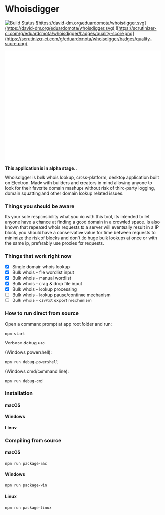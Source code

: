 # Whoisdigger



![Build Status](https://scrutinizer-ci.com/g/eduardomota/whoisdigger/badges/build.png?b=master)  ![https://david-dm.org/eduardomota/whoisdigger.svg](https://david-dm.org/eduardomota/whoisdigger.svg) ![https://scrutinizer-ci.com/g/eduardomota/whoisdigger/badges/quality-score.png](https://scrutinizer-ci.com/g/eduardomota/whoisdigger/badges/quality-score.png)

![Whoisdigger app](https://github.com/whois-team/website/raw/master/images/projects/whoisdigger.gif)

**This application is in alpha stage..**

Whoisdigger is bulk whois lookup, cross-platform, desktop application built on Electron. Made with builders and creators in mind allowing anyone to look for their favorite domain mashups without risk of third-party logging, domain squatting and other domain lookup related issues.

### Things you should be aware

Its your sole responsibility what you do with this tool, its intended to let anyone have a chance at finding a good domain in a crowded space. Is also known that repeated whois requests to a server will eventually result in a IP block, you should have a conservative value for time between requests to minimize the risk of blocks and don't do huge bulk lookups at once or with the same ip, preferably use proxies for requests.

### Things that work right now

- [x] Single domain whois lookup
- [x] Bulk whois - file wordlist input
- [x] Bulk whois - manual wordlist
- [x] Bulk whois - drag & drop file input
- [x] Bulk whois - lookup processing
- [ ] Bulk whois - lookup pause/continue mechanism
- [ ] Bulk whois - csv/txt export mechanism

### How to run direct from source

Open a command prompt at app root folder and run:

```
npm start
```

Verbose debug use 

(Windows powershell):

```
npm run debug-powershell
```

(Windows cmd/command line):

```
npm run debug-cmd
```

### Installation

#### macOS

#### Windows

#### Linux

### Compiling from source

#### macOS

```
npm run package-mac
```

#### Windows

```
npm run package-win
```

#### Linux

```
npm run package-linux
```

